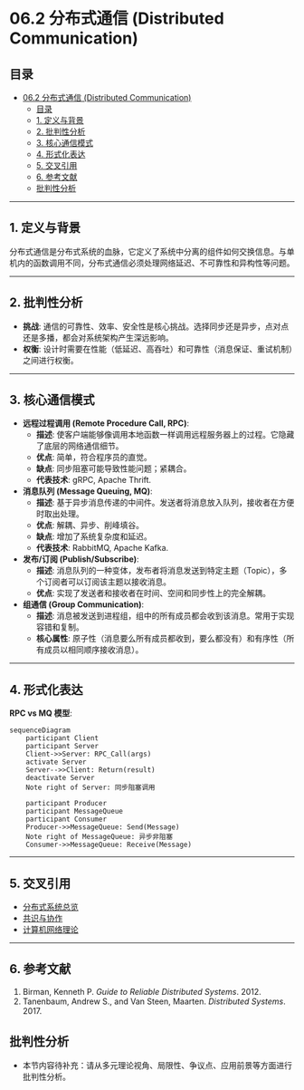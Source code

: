 # 06.2 分布式通信 (Distributed Communication)

## 目录

- [06.2 分布式通信 (Distributed Communication)](#062-分布式通信-distributed-communication)
  - [目录](#目录)
  - [1. 定义与背景](#1-定义与背景)
  - [2. 批判性分析](#2-批判性分析)
  - [3. 核心通信模式](#3-核心通信模式)
  - [4. 形式化表达](#4-形式化表达)
  - [5. 交叉引用](#5-交叉引用)
  - [6. 参考文献](#6-参考文献)
  - [批判性分析](#批判性分析)

---

## 1. 定义与背景

分布式通信是分布式系统的血脉，它定义了系统中分离的组件如何交换信息。与单机内的函数调用不同，分布式通信必须处理网络延迟、不可靠性和异构性等问题。

---

## 2. 批判性分析

- **挑战**: 通信的可靠性、效率、安全性是核心挑战。选择同步还是异步，点对点还是多播，都会对系统架构产生深远影响。
- **权衡**: 设计时需要在性能（低延迟、高吞吐）和可靠性（消息保证、重试机制）之间进行权衡。

---

## 3. 核心通信模式

- **远程过程调用 (Remote Procedure Call, RPC)**:
  - **描述**: 使客户端能够像调用本地函数一样调用远程服务器上的过程。它隐藏了底层的网络通信细节。
  - **优点**: 简单，符合程序员的直觉。
  - **缺点**: 同步阻塞可能导致性能问题；紧耦合。
  - **代表技术**: gRPC, Apache Thrift.
- **消息队列 (Message Queuing, MQ)**:
  - **描述**: 基于异步消息传递的中间件。发送者将消息放入队列，接收者在方便时取出处理。
  - **优点**: 解耦、异步、削峰填谷。
  - **缺点**: 增加了系统复杂度和延迟。
  - **代表技术**: RabbitMQ, Apache Kafka.
- **发布/订阅 (Publish/Subscribe)**:
  - **描述**: 消息队列的一种变体，发布者将消息发送到特定主题（Topic），多个订阅者可以订阅该主题以接收消息。
  - **优点**: 实现了发送者和接收者在时间、空间和同步性上的完全解耦。
- **组通信 (Group Communication)**:
  - **描述**: 消息被发送到进程组，组中的所有成员都会收到该消息。常用于实现容错和复制。
  - **核心属性**: 原子性（消息要么所有成员都收到，要么都没有）和有序性（所有成员以相同顺序接收消息）。

---

## 4. 形式化表达

**RPC vs MQ 模型**:

```mermaid
sequenceDiagram
    participant Client
    participant Server
    Client->>Server: RPC_Call(args)
    activate Server
    Server-->>Client: Return(result)
    deactivate Server
    Note right of Server: 同步阻塞调用

    participant Producer
    participant MessageQueue
    participant Consumer
    Producer->>MessageQueue: Send(Message)
    Note right of MessageQueue: 异步非阻塞
    Consumer->>MessageQueue: Receive(Message)
```

---

## 5. 交叉引用

- [分布式系统总览](README.md)
- [共识与协作](06.3_Consensus_and_Coordination.md)
- [计算机网络理论](README.md)

---

## 6. 参考文献

1. Birman, Kenneth P. *Guide to Reliable Distributed Systems*. 2012.
2. Tanenbaum, Andrew S., and Van Steen, Maarten. *Distributed Systems*. 2017.

## 批判性分析

- 本节内容待补充：请从多元理论视角、局限性、争议点、应用前景等方面进行批判性分析。
